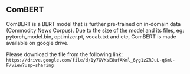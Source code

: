 ## ComBERT

ComBERT is a BERT model that is further pre-trained on in-domain data (Commodity News Corpus). 
Due to the size of the model and its files, eg: pytorch_model.bin, optimizer.pt, vocab.txt and etc, ComBERT is made available on google drive.

Please download the file from the following link:
```https://drive.google.com/file/d/1y7GVKsE8ufAKml_6yg1zZRJuL-q6mU-F/view?usp=sharing```

